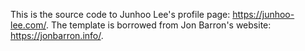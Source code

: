 This is the source code to Junhoo Lee's profile page: https://junhoo-lee.com/. The template is borrowed from Jon Barron's website: https://jonbarron.info/.
